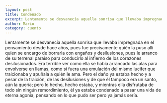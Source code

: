 ```yaml
---
layout: post
title: Condenado
excerpt: Lentamente se desvanecía aquella sonrisa que llevaba impregnada en el pensamiento desde hace años...
author: Mario
category: cuento
---
```


Lentamente se desvanecía aquella sonrisa que llevaba impregnada en el pensamiento desde hace años, pues fue precisamente quién la puso allí quien se encargo de borrarla con engaños y desilusiones, pues le arranco de su terrenal paraíso para conducirlo al infierno de los corazones desilusionados. Era terrible ver como ella se había arrancado las alas para envolverse en llamas, como si fuera una emulación del mismo lucifer que traicionaba y apuñala a quién le ama. Pero el daño ya estaba hecho y a pesar de la traición, de las desilusiones y de que él tampoco era un santo, aún la quería; pero lo hecho, hecho estaba, y mientras ella disfrutaba de todo sin ningún remordimiento, él ya estaba condenado a pasar una vida de eterna agonía, pensando en lo que pudo ser pero ya jamás sería.
